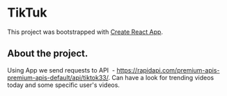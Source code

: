 # TikTuk 

This project was bootstrapped with [Create React App](https://github.com/facebook/create-react-app).

## About the project.
Using App we send requests to API  - https://rapidapi.com/premium-apis-premium-apis-default/api/tiktok33/. Can have a look for trending videos today and some specific user's videos.
